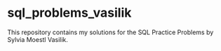 # sql_problems_vasilik
This repository contains my solutions for the SQL Practice Problems by Sylvia Moestl Vasilik. 
